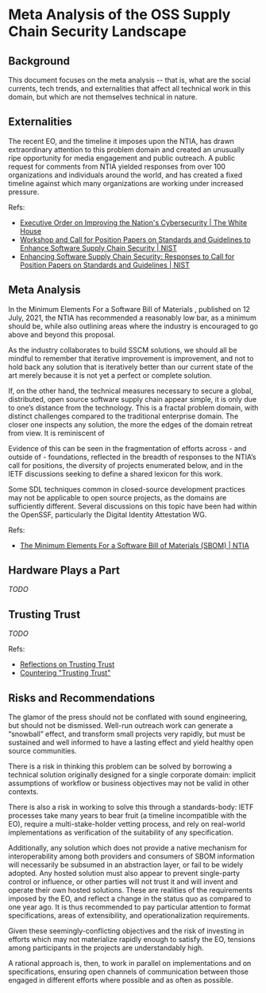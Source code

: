 Meta Analysis of the OSS Supply Chain Security Landscape
===

Background
---

This document focuses on the meta analysis -- that is, what are the social currents, tech trends, and externalities that affect all technical work in this domain, but which are not themselves technical in nature.

Externalities
---

The recent EO, and the timeline it imposes upon the NTIA, has drawn extraordinary attention to this problem domain and created an unusually ripe opportunity for media engagement and public outreach. A public request for comments from NTIA yielded responses from over 100 organizations and individuals around the world, and has created a fixed timeline against which many organizations are working under increased pressure.

Refs:
- [Executive Order on Improving the Nation's Cybersecurity | The White House](https://www.whitehouse.gov/briefing-room/presidential-actions/2021/05/12/executive-order-on-improving-the-nations-cybersecurity/) 
- [Workshop and Call for Position Papers on Standards and Guidelines to Enhance Software Supply Chain Security | NIST](https://www.nist.gov/itl/executive-order-improving-nations-cybersecurity/workshop-and-call-position-papers) 
- [Enhancing Software Supply Chain Security: Responses to Call for Position Papers on Standards and Guidelines | NIST](https://www.nist.gov/itl/executive-order-improving-nations-cybersecurity/enhancing-software-supply-chain-security) 

Meta Analysis
---

In the Minimum Elements For a Software Bill of Materials , published on 12 July, 2021, the NTIA has recommended a reasonably low bar, as a minimum should be, while also outlining areas where the industry is encouraged to go above and beyond this proposal.

As the industry collaborates to build SSCM solutions, we should all be mindful to remember that iterative improvement is improvement, and not to hold back any solution that is iteratively better than our current state of the art merely because it is not yet a perfect or complete solution.

If, on the other hand, the technical measures necessary to secure a global, distributed, open source software supply chain appear simple, it is only due to one’s distance from the technology. This is a fractal problem domain, with distinct challenges compared to the traditional enterprise domain. The closer one inspects any solution, the more the edges of the domain retreat from view. It is reminiscent of 

Evidence of this can be seen in the fragmentation of efforts across - and outside of - foundations, reflected in the breadth of responses to the NTIA’s call for positions, the diversity of projects enumerated below, and in the IETF discussions seeking to define a shared lexicon for this work.

Some SDL techniques common in closed-source development practices may not be applicable to open source projects, as the domains are sufficiently different. Several discussions on this topic have been had within the OpenSSF, particularly the Digital Identity Attestation WG.

Refs:

- [The Minimum Elements For a Software Bill of Materials (SBOM) | NTIA](https://www.ntia.doc.gov/files/ntia/publications/sbom_minimum_elements_report.pdf) 

Hardware Plays a Part
---

*TODO*

Trusting Trust
---

*TODO*

Refs:

- [Reflections on Trusting Trust](https://users.ece.cmu.edu/~ganger/712.fall02/papers/p761-thompson.pdf)
- [Countering "Trusting Trust"](https://www.schneier.com/blog/archives/2006/01/countering_trus.html)

Risks and Recommendations
---

The glamor of the press should not be conflated with sound engineering, but should not be dismissed. Well-run outreach work can generate a “snowball” effect, and transform small projects very rapidly, but must be sustained and well informed to have a lasting effect and yield healthy open source communities.

There is a risk in thinking this problem can be solved by borrowing a technical solution originally designed for a single corporate domain: implicit assumptions of workflow or business objectives may not be valid in other contexts.

There is also a risk in working to solve this through a standards-body: IETF processes take many years to bear fruit (a timeline incompatible with the EO), require a multi-stake-holder vetting process, and rely on real-world implementations as verification of the suitability of any specification.

Additionally, any solution which does not provide a native mechanism for interoperability among both providers and consumers of SBOM information will necessarily be subsumed in an abstraction layer, or fail to be widely adopted. Any hosted solution must also appear to prevent single-party control or influence, or other parties will not trust it and will invent and operate their own hosted solutions. These are realities of the requirements imposed by the EO, and reflect a change in the status quo as compared to one year ago. It is thus recommended to pay particular attention to format specifications, areas of extensibility, and operationalization requirements.

Given these seemingly-conflicting objectives and the risk of investing in efforts which may not materialize rapidly enough to satisfy the EO, tensions among participants in the projects are understandably high. 

A rational approach is, then, to work in parallel on implementations and on specifications, ensuring open channels of communication between those engaged in different efforts where possible and as often as possible.


